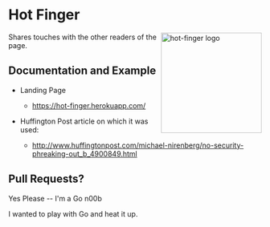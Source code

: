 Hot Finger
=========
<img width="200px" src="https://hot-finger.herokuapp.com/static/img/flames.png"
 alt="hot-finger logo" title="Flames" align="right" />

Shares touches with the other readers of the page.

Documentation and Example
---

- Landing Page
	- <https://hot-finger.herokuapp.com/>

- Huffington Post article on which it was used: 
	- <http://www.huffingtonpost.com/michael-nirenberg/no-security-phreaking-out_b_4900849.html>
 
Pull Requests?
---
Yes Please -- I'm a Go n00b

I wanted to play with Go and heat it up.
